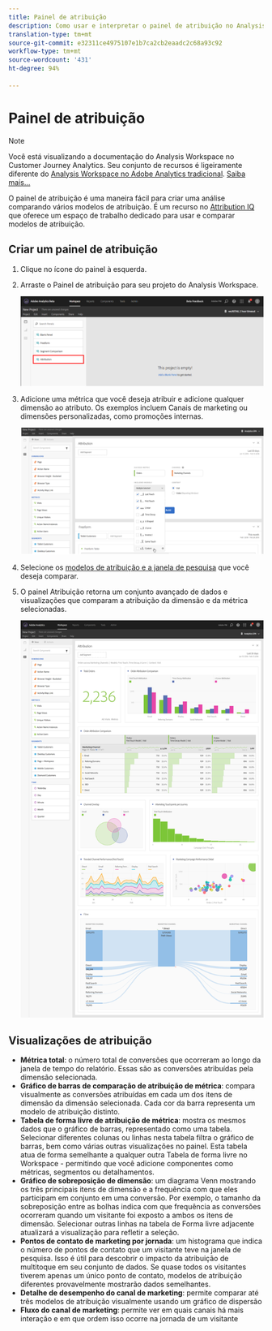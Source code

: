 ```yaml
---
title: Painel de atribuição
description: Como usar e interpretar o painel de atribuição no Analysis Workspace.
translation-type: tm+mt
source-git-commit: e32311ce4975107e1b7ca2cb2eaadc2c68a93c92
workflow-type: tm+mt
source-wordcount: '431'
ht-degree: 94%

---
```



# Painel de atribuição

>[!NOTE]
>
>Você está visualizando a documentação do Analysis Workspace no Customer Journey Analytics. Seu conjunto de recursos é ligeiramente diferente do [Analysis Workspace no Adobe Analytics tradicional](https://docs.adobe.com/content/help/pt-BR/analytics/analyze/analysis-workspace/home.html). [Saiba mais...](/help/getting-started/cja-aa.md)

O painel de atribuição é uma maneira fácil para criar uma análise comparando vários modelos de atribuição. É um recurso no [Attribution IQ](../attribution/overview.md) que oferece um espaço de trabalho dedicado para usar e comparar modelos de atribuição.

## Criar um painel de atribuição

1. Clique no ícone do painel à esquerda.
1. Arraste o Painel de atribuição para seu projeto do Analysis Workspace.

   ![Novo painel de atribuição](assets/Attribution_Panel_1.png)

1. Adicione uma métrica que você deseja atribuir e adicione qualquer dimensão ao atributo. Os exemplos incluem Canais de marketing ou dimensões personalizadas, como promoções internas.

   ![Selecionar dimensão e métrica](assets/attribution_panel2.png)

1. Selecione os [modelos de atribuição e a janela de pesquisa](../attribution/models.md) que você deseja comparar.

1. O painel Atribuição retorna um conjunto avançado de dados e visualizações que comparam a atribuição da dimensão e da métrica selecionadas.

   ![Visualizações de atribuição](assets/attr_panel_vizs.png)

## Visualizações de atribuição

* **Métrica total**: o número total de conversões que ocorreram ao longo da janela de tempo do relatório. Essas são as conversões atribuídas pela dimensão selecionada.
* **Gráfico de barras de comparação de atribuição de métrica**: compara visualmente as conversões atribuídas em cada um dos itens de dimensão da dimensão selecionada. Cada cor da barra representa um modelo de atribuição distinto.
* **Tabela de forma livre de atribuição de métrica**: mostra os mesmos dados que o gráfico de barras, representado como uma tabela. Selecionar diferentes colunas ou linhas nesta tabela filtra o gráfico de barras, bem como várias outras visualizações no painel. Esta tabela atua de forma semelhante a qualquer outra Tabela de forma livre no Workspace - permitindo que você adicione componentes como métricas, segmentos ou detalhamentos.
* **Gráfico de sobreposição de dimensão**: um diagrama Venn mostrando os três principais itens de dimensão e a frequência com que eles participam em conjunto em uma conversão. Por exemplo, o tamanho da sobreposição entre as bolhas indica com que frequência as conversões ocorreram quando um visitante foi exposto a ambos os itens de dimensão. Selecionar outras linhas na tabela de Forma livre adjacente atualizará a visualização para refletir a seleção.
* **Pontos de contato de marketing por jornada**: um histograma que indica o número de pontos de contato que um visitante teve na janela de pesquisa. Isso é útil para descobrir o impacto da atribuição de multitoque em seu conjunto de dados. Se quase todos os visitantes tiverem apenas um único ponto de contato, modelos de atribuição diferentes provavelmente mostrarão dados semelhantes.
* **Detalhe de desempenho do canal de marketing**: permite comparar até três modelos de atribuição visualmente usando um gráfico de dispersão
* **Fluxo do canal de marketing**: permite ver em quais canais há mais interação e em que ordem isso ocorre na jornada de um visitante
